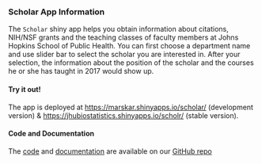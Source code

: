### Scholar App Information
The `Scholar` shiny app helps you obtain information about citations, NIH/NSF grants and the teaching classes of faculty members at Johns Hopkins School of Public Health. You can first choose a department name and use slider bar to select the scholar you are interested in. After your selection, the information about the position of the scholar and the courses he or she has taught in 2017 would show up.

#### Try it out!
The app is deployed at
https://marskar.shinyapps.io/scholar/ (development version)
&
https://jhubiostatistics.shinyapps.io/scholr/ (stable version).

#### Code and Documentation
The [code](https://github.com/adv-datasci/scholar/code) and [documentation](https://github.com/adv-datasci/scholar/md) are available on our [GitHub repo](](https://github.com/adv-datasci/scholar))
